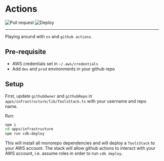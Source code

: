 # Actions

![Pull request](https://github.com/ashleyjtaylor/actions/actions/workflows/pull-request.yml/badge.svg)
![Deploy](https://github.com/ashleyjtaylor/actions/actions/workflows/deploy.yml/badge.svg)

---

Playing around with `nx` and `github actions`.

## Pre-requisite

- AWS credentials set in `~/.aws/credentials`
- Add `dev` and `prod` environments in your github repo

## Setup

First, update `githubOwner` and `githubRepo` in `apps/infrastructure/lib/ToolsStack.ts` with your username and repo name.

Run:

```bash
npm i
cd apps/infrastructure
npm run cdk:deploy
```

This will install all monorepo dependencies and will deploy a `ToolsStack` to your AWS account. The stack will allow github actions to interact with your AWS account, i.e. assume roles in order to run `cdk deploy`.
